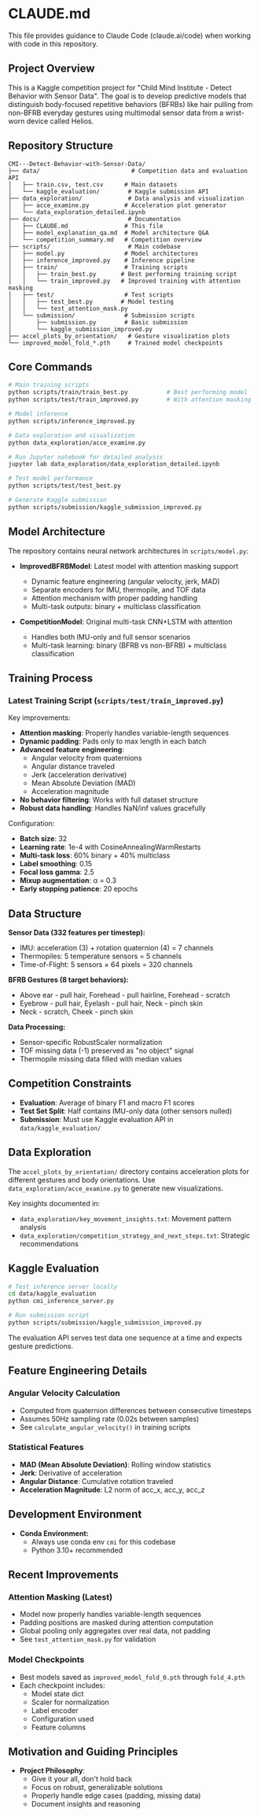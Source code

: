 # CLAUDE.md

This file provides guidance to Claude Code (claude.ai/code) when working with code in this repository.

## Project Overview

This is a Kaggle competition project for "Child Mind Institute - Detect Behavior with Sensor Data". The goal is to develop predictive models that distinguish body-focused repetitive behaviors (BFRBs) like hair pulling from non-BFRB everyday gestures using multimodal sensor data from a wrist-worn device called Helios.

## Repository Structure

```
CMI---Detect-Behavior-with-Sensor-Data/
├── data/                          # Competition data and evaluation API
│   ├── train.csv, test.csv      # Main datasets
│   └── kaggle_evaluation/        # Kaggle submission API
├── data_exploration/             # Data analysis and visualization
│   ├── acce_examine.py          # Acceleration plot generator
│   └── data_exploration_detailed.ipynb
├── docs/                         # Documentation
│   ├── CLAUDE.md                # This file
│   ├── model_explanation_qa.md  # Model architecture Q&A
│   └── competition_summary.md   # Competition overview
├── scripts/                      # Main codebase
│   ├── model.py                 # Model architectures
│   ├── inference_improved.py    # Inference pipeline
│   ├── train/                   # Training scripts
│   │   ├── train_best.py       # Best performing training script
│   │   └── train_improved.py   # Improved training with attention masking
│   ├── test/                    # Test scripts
│   │   ├── test_best.py        # Model testing
│   │   └── test_attention_mask.py
│   └── submission/              # Submission scripts
│       ├── submission.py        # Basic submission
│       └── kaggle_submission_improved.py
├── accel_plots_by_orientation/   # Gesture visualization plots
└── improved_model_fold_*.pth     # Trained model checkpoints
```

## Core Commands

```bash
# Main training scripts
python scripts/train/train_best.py           # Best performing model
python scripts/test/train_improved.py        # With attention masking

# Model inference
python scripts/inference_improved.py

# Data exploration and visualization
python data_exploration/acce_examine.py

# Run Jupyter notebook for detailed analysis
jupyter lab data_exploration/data_exploration_detailed.ipynb

# Test model performance
python scripts/test/test_best.py

# Generate Kaggle submission
python scripts/submission/kaggle_submission_improved.py
```

## Model Architecture

The repository contains neural network architectures in `scripts/model.py`:

- **ImprovedBFRBModel**: Latest model with attention masking support
  - Dynamic feature engineering (angular velocity, jerk, MAD)
  - Separate encoders for IMU, thermopile, and TOF data
  - Attention mechanism with proper padding handling
  - Multi-task outputs: binary + multiclass classification

- **CompetitionModel**: Original multi-task CNN+LSTM with attention
  - Handles both IMU-only and full sensor scenarios
  - Multi-task learning: binary (BFRB vs non-BFRB) + multiclass classification

## Training Process

### Latest Training Script (`scripts/test/train_improved.py`)

Key improvements:
- **Attention masking**: Properly handles variable-length sequences
- **Dynamic padding**: Pads only to max length in each batch
- **Advanced feature engineering**:
  - Angular velocity from quaternions
  - Angular distance traveled
  - Jerk (acceleration derivative)
  - Mean Absolute Deviation (MAD)
  - Acceleration magnitude
- **No behavior filtering**: Works with full dataset structure
- **Robust data handling**: Handles NaN/inf values gracefully

Configuration:
- **Batch size**: 32
- **Learning rate**: 1e-4 with CosineAnnealingWarmRestarts
- **Multi-task loss**: 60% binary + 40% multiclass
- **Label smoothing**: 0.15
- **Focal loss gamma**: 2.5
- **Mixup augmentation**: α = 0.3
- **Early stopping patience**: 20 epochs

## Data Structure

**Sensor Data (332 features per timestep):**
- IMU: acceleration (3) + rotation quaternion (4) = 7 channels
- Thermopiles: 5 temperature sensors = 5 channels  
- Time-of-Flight: 5 sensors × 64 pixels = 320 channels

**BFRB Gestures (8 target behaviors):**
- Above ear - pull hair, Forehead - pull hairline, Forehead - scratch
- Eyebrow - pull hair, Eyelash - pull hair, Neck - pinch skin
- Neck - scratch, Cheek - pinch skin

**Data Processing:**
- Sensor-specific RobustScaler normalization
- TOF missing data (-1) preserved as "no object" signal
- Thermopile missing data filled with median values

## Competition Constraints

- **Evaluation**: Average of binary F1 and macro F1 scores
- **Test Set Split**: Half contains IMU-only data (other sensors nulled)
- **Submission**: Must use Kaggle evaluation API in `data/kaggle_evaluation/`

## Data Exploration

The `accel_plots_by_orientation/` directory contains acceleration plots for different gestures and body orientations. Use `data_exploration/acce_examine.py` to generate new visualizations.

Key insights documented in:
- `data_exploration/key_movement_insights.txt`: Movement pattern analysis
- `data_exploration/competition_strategy_and_next_steps.txt`: Strategic recommendations

## Kaggle Evaluation

```bash
# Test inference server locally
cd data/kaggle_evaluation
python cmi_inference_server.py

# Run submission script
python scripts/submission/kaggle_submission_improved.py
```

The evaluation API serves test data one sequence at a time and expects gesture predictions.

## Feature Engineering Details

### Angular Velocity Calculation
- Computed from quaternion differences between consecutive timesteps
- Assumes 50Hz sampling rate (0.02s between samples)
- See `calculate_angular_velocity()` in training scripts

### Statistical Features
- **MAD (Mean Absolute Deviation)**: Rolling window statistics
- **Jerk**: Derivative of acceleration
- **Angular Distance**: Cumulative rotation traveled
- **Acceleration Magnitude**: L2 norm of acc_x, acc_y, acc_z

## Development Environment

- **Conda Environment:**
  - Always use conda env `cmi` for this codebase
  - Python 3.10+ recommended

## Recent Improvements

### Attention Masking (Latest)
- Model now properly handles variable-length sequences
- Padding positions are masked during attention computation
- Global pooling only aggregates over real data, not padding
- See `test_attention_mask.py` for validation

### Model Checkpoints
- Best models saved as `improved_model_fold_0.pth` through `fold_4.pth`
- Each checkpoint includes:
  - Model state dict
  - Scaler for normalization
  - Label encoder
  - Configuration used
  - Feature columns

## Motivation and Guiding Principles

- **Project Philosophy**:
  - Give it your all, don't hold back
  - Focus on robust, generalizable solutions
  - Properly handle edge cases (padding, missing data)
  - Document insights and reasoning